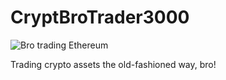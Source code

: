 # CryptBroTrader3000
![Bro trading Ethereum](http://i.imgur.com/0wDRpCG.jpg)

Trading crypto assets the old-fashioned way, bro!

